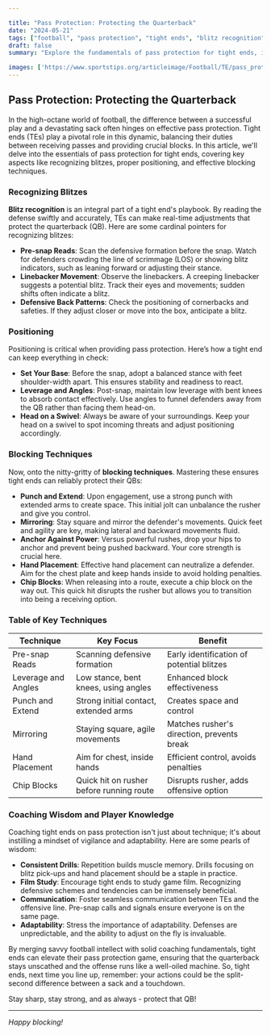 ```yaml
---

title: "Pass Protection: Protecting the Quarterback"
date: "2024-05-21"
tags: ["football", "pass protection", "tight ends", "blitz recognition", "blocking techniques", "quarterback safety", "coaching tips", "player tips", "offensive strategy"]
draft: false
summary: "Explore the fundamentals of pass protection for tight ends, including recognizing blitzes, positioning, and blocking techniques to ensure the quarterback remains safe and the play develops smoothly."

images: ['https://www.sportstips.org/articleimage/Football/TE/pass_protection_protecting_the_quarterback.webp']
---
```


## Pass Protection: Protecting the Quarterback

In the high-octane world of football, the difference between a successful play and a devastating sack often hinges on effective pass protection. Tight ends (TEs) play a pivotal role in this dynamic, balancing their duties between receiving passes and providing crucial blocks. In this article, we'll delve into the essentials of pass protection for tight ends, covering key aspects like recognizing blitzes, proper positioning, and effective blocking techniques.

### Recognizing Blitzes

**Blitz recognition** is an integral part of a tight end's playbook. By reading the defense swiftly and accurately, TEs can make real-time adjustments that protect the quarterback (QB). Here are some cardinal pointers for recognizing blitzes:

- **Pre-snap Reads**: Scan the defensive formation before the snap. Watch for defenders crowding the line of scrimmage (LOS) or showing blitz indicators, such as leaning forward or adjusting their stance.
- **Linebacker Movement**: Observe the linebackers. A creeping linebacker suggests a potential blitz. Track their eyes and movements; sudden shifts often indicate a blitz.
- **Defensive Back Patterns**: Check the positioning of cornerbacks and safeties. If they adjust closer or move into the box, anticipate a blitz.

### Positioning

Positioning is critical when providing pass protection. Here’s how a tight end can keep everything in check:

- **Set Your Base**: Before the snap, adopt a balanced stance with feet shoulder-width apart. This ensures stability and readiness to react.
- **Leverage and Angles**: Post-snap, maintain low leverage with bent knees to absorb contact effectively. Use angles to funnel defenders away from the QB rather than facing them head-on.
- **Head on a Swivel**: Always be aware of your surroundings. Keep your head on a swivel to spot incoming threats and adjust positioning accordingly.

### Blocking Techniques

Now, onto the nitty-gritty of **blocking techniques**. Mastering these ensures tight ends can reliably protect their QBs:

- **Punch and Extend**: Upon engagement, use a strong punch with extended arms to create space. This initial jolt can unbalance the rusher and give you control.
- **Mirroring**: Stay square and mirror the defender's movements. Quick feet and agility are key, making lateral and backward movements fluid.
- **Anchor Against Power**: Versus powerful rushes, drop your hips to anchor and prevent being pushed backward. Your core strength is crucial here.
- **Hand Placement**: Effective hand placement can neutralize a defender. Aim for the chest plate and keep hands inside to avoid holding penalties.
- **Chip Blocks**: When releasing into a route, execute a chip block on the way out. This quick hit disrupts the rusher but allows you to transition into being a receiving option.

### Table of Key Techniques

| Technique          | Key Focus                                                 | Benefit                                  |
| ------------------ | --------------------------------------------------------- | ---------------------------------------- |
| Pre-snap Reads     | Scanning defensive formation                              | Early identification of potential blitzes|
| Leverage and Angles| Low stance, bent knees, using angles                      | Enhanced block effectiveness             |
| Punch and Extend   | Strong initial contact, extended arms                     | Creates space and control                |
| Mirroring          | Staying square, agile movements                           | Matches rusher's direction, prevents break|
| Hand Placement     | Aim for chest, inside hands                               | Efficient control, avoids penalties      |
| Chip Blocks        | Quick hit on rusher before running route                  | Disrupts rusher, adds offensive option   |

### Coaching Wisdom and Player Knowledge

Coaching tight ends on pass protection isn't just about technique; it's about instilling a mindset of vigilance and adaptability. Here are some pearls of wisdom:

- **Consistent Drills**: Repetition builds muscle memory. Drills focusing on blitz pick-ups and hand placement should be a staple in practice.
- **Film Study**: Encourage tight ends to study game film. Recognizing defensive schemes and tendencies can be immensely beneficial.
- **Communication**: Foster seamless communication between TEs and the offensive line. Pre-snap calls and signals ensure everyone is on the same page.
- **Adaptability**: Stress the importance of adaptability. Defenses are unpredictable, and the ability to adjust on the fly is invaluable.

By merging savvy football intellect with solid coaching fundamentals, tight ends can elevate their pass protection game, ensuring that the quarterback stays unscathed and the offense runs like a well-oiled machine. So, tight ends, next time you line up, remember: your actions could be the split-second difference between a sack and a touchdown.

Stay sharp, stay strong, and as always - protect that QB!

---

*Happy blocking!*

